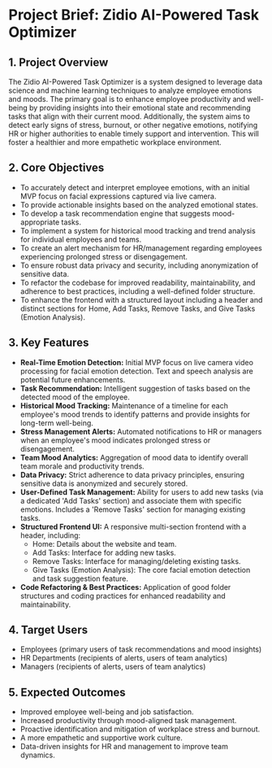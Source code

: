 # Project Brief: Zidio AI-Powered Task Optimizer

## 1. Project Overview

The Zidio AI-Powered Task Optimizer is a system designed to leverage data science and machine learning techniques to analyze employee emotions and moods. The primary goal is to enhance employee productivity and well-being by providing insights into their emotional state and recommending tasks that align with their current mood. Additionally, the system aims to detect early signs of stress, burnout, or other negative emotions, notifying HR or higher authorities to enable timely support and intervention. This will foster a healthier and more empathetic workplace environment.

## 2. Core Objectives

- To accurately detect and interpret employee emotions, with an initial MVP focus on facial expressions captured via live camera.
- To provide actionable insights based on the analyzed emotional states.
- To develop a task recommendation engine that suggests mood-appropriate tasks.
- To implement a system for historical mood tracking and trend analysis for individual employees and teams.
- To create an alert mechanism for HR/management regarding employees experiencing prolonged stress or disengagement.
- To ensure robust data privacy and security, including anonymization of sensitive data.
- To refactor the codebase for improved readability, maintainability, and adherence to best practices, including a well-defined folder structure.
- To enhance the frontend with a structured layout including a header and distinct sections for Home, Add Tasks, Remove Tasks, and Give Tasks (Emotion Analysis).

## 3. Key Features

- **Real-Time Emotion Detection:** Initial MVP focus on live camera video processing for facial emotion detection. Text and speech analysis are potential future enhancements.
- **Task Recommendation:** Intelligent suggestion of tasks based on the detected mood of the employee.
- **Historical Mood Tracking:** Maintenance of a timeline for each employee's mood trends to identify patterns and provide insights for long-term well-being.
- **Stress Management Alerts:** Automated notifications to HR or managers when an employee's mood indicates prolonged stress or disengagement.
- **Team Mood Analytics:** Aggregation of mood data to identify overall team morale and productivity trends.
- **Data Privacy:** Strict adherence to data privacy principles, ensuring sensitive data is anonymized and securely stored.
- **User-Defined Task Management:** Ability for users to add new tasks (via a dedicated 'Add Tasks' section) and associate them with specific emotions. Includes a 'Remove Tasks' section for managing existing tasks.
- **Structured Frontend UI:** A responsive multi-section frontend with a header, including:
    - Home: Details about the website and team.
    - Add Tasks: Interface for adding new tasks.
    - Remove Tasks: Interface for managing/deleting existing tasks.
    - Give Tasks (Emotion Analysis): The core facial emotion detection and task suggestion feature.
- **Code Refactoring & Best Practices:** Application of good folder structures and coding practices for enhanced readability and maintainability.

## 4. Target Users

- Employees (primary users of task recommendations and mood insights)
- HR Departments (recipients of alerts, users of team analytics)
- Managers (recipients of alerts, users of team analytics)

## 5. Expected Outcomes

- Improved employee well-being and job satisfaction.
- Increased productivity through mood-aligned task management.
- Proactive identification and mitigation of workplace stress and burnout.
- A more empathetic and supportive work culture.
- Data-driven insights for HR and management to improve team dynamics.